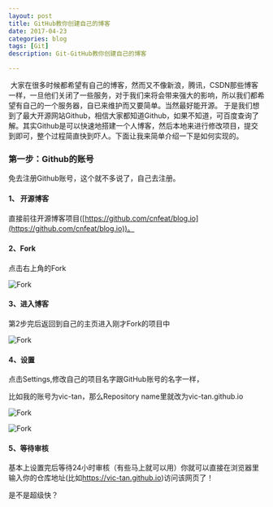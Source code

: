 ```yaml
---
layout: post
title: GitHub教你创建自己的博客
date: 2017-04-23
categories: blog
tags: [Git]
description: Git-GitHub教你创建自己的博客

---
```


﻿     大家在很多时候都希望有自己的博客，然而又不像新浪，腾讯，CSDN那些博客一样，一旦他们关闭了一些服务，对于我们来将会带来强大的影响，所以我们都希望有自己的一个服务器，自已来维护而又要简单。当然最好能开源。
      于是我们想到了最大开源网站Github，相信大家都知道Github，如果不知道，可百度查询了解。其实Github是可以快速地搭建一个人博客，然后本地来进行修改项目，提交到即可，整个过程简直快到吓人。下面让我来简单介绍一下是如何实现的。


### 第一步：Github的账号
免去注册Github账号，这个就不多说了，自己去注册。

####  1、 开源博客

直接前往开源博客项目([https://github.com/cnfeat/blog.io](https://github.com/cnfeat/blog.io))。

####  2、Fork
点击右上角的Fork

![Fork](http://i4.buimg.com/593662/9f2e7b2b57973312.jpg)



####  3、进入博客

第2步完后返回到自己的主页进入刚才Fork的项目中

![Fork](http://i4.buimg.com/593662/3a7768a226ade1a0.jpg)

####  4、设置
点击Settings,修改自己的项目名字跟GitHub账号的名字一样，

比如我的账号为vic-tan，那么Repository name里就改为vic-tan.github.io


![Fork](http://i4.buimg.com/593662/6ee0aa7fbe4b8f35.jpg)

![Fork](http://i4.buimg.com/593662/f0e8250f11d20dc3.jpg)




####  5、等待审核
基本上设置完后等待24小时审核（有些马上就可以用）你就可以直接在浏览器里输入你的仓库地址(比如<https://vic-tan.github.io>)访问该网页了！



是不是超级快？


